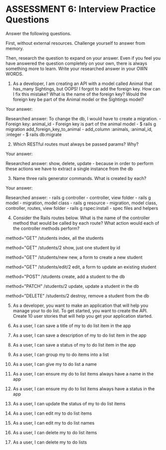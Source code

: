 # ASSESSMENT 6: Interview Practice Questions
Answer the following questions.

First, without external resources. Challenge yourself to answer from memory.

Then, research the question to expand on your answer. Even if you feel you have answered the question completely on your own, there is always something more to learn. Write your researched answer in your OWN WORDS.

1. As a developer, I am creating an API with a model called Animal that has_many Sightings, but OOPS! I forgot to add the foreign key. How can I fix this mistake? What is the name of the foreign key? Would the foreign key be part of the Animal model or the Sightings model?

  Your answer:

  Researched answer: To change the db, I would have to create a migration.
    - Foreign key: animal_id
    - Foreign key is part of the animal model
    - $ rails g migration add_foreign_key_to_animal
    - add_column :animals, :animal_id, :integer
    - $ rails db:migrate


2. Which RESTful routes must always be passed params? Why?

  Your answer:

  Researched answer: show, delete, update - because in order to perform these actions we have to extract a single instance from the db



3. Name three rails generator commands. What is created by each?

  Your answer:

  Researched answer:
    - rails g controller - controller, view folder
    - rails g model - migration, model class
    - rails g resource - migration, model class, controller, routes, view folder
    - rails g rspec:install - spec files and helpers


4. Consider the Rails routes below. What is the name of the controller method that would be called by each route? What action would each of the controller methods perform?

method="GET"    /students         index, all the students        

method="GET"    /students/2       show, just one student by id

method="GET"    /students/new     new, a form to create a new student

method="GET"    /students/edit/2  edit, a form to update an existing student

method="POST"   /students         create, add a student to the db   

method="PATCH"  /students/2       update, update a student in the db     

method="DELETE" /students/2      destroy, remove a student from the db



5. As a developer, you want to make an application that will help you manage your to do list. To get started, you want to create the API. Create 10 user stories that will help you get your application started.

1. As a user, I can save a title of my to do list item in the app
2. As a user, I can save a description of my to do list item in the app
3. As a user, I can save a status of my to do list item in the app
4. As a user, I can group my to do items into a list
5. As a user, I can give my to do list a name
6. As a user, I can ensure my do to list items always have a name in the app
7. As a user, I can ensure my do to list items always have a status in the app
8. As a user, I can update the status of my to do list items
9. As a user, I can edit my to do list items
9. As a user, I can edit my to do list names
10. As a user, I can delete my to do list items
11. As a user, I can delete my to do lists
